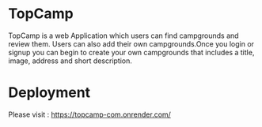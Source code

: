 # TopCamp
TopCamp is a web Application which users can find campgrounds and review them. Users can also add their own campgrounds.Once you login or signup you can begin to create your own campgrounds that includes a title, image, address and short description.
# Deployment
Please visit : https://topcamp-com.onrender.com/
